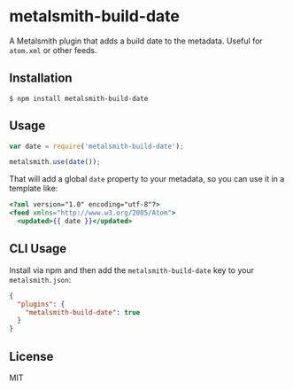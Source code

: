 
# metalsmith-build-date

  A Metalsmith plugin that adds a build date to the metadata. Useful for `atom.xml` or other feeds.

## Installation

    $ npm install metalsmith-build-date

## Usage

```js
var date = require('metalsmith-build-date');

metalsmith.use(date());
```

  That will add a global `date` property to your metadata, so you can use it in a template like:

```handlebars
<?xml version="1.0" encoding="utf-8"?>
<feed xmlns="http://www.w3.org/2005/Atom">
  <updated>{{ date }}</updated>
```

## CLI Usage

  Install via npm and then add the `metalsmith-build-date` key to your `metalsmith.json`:

```json
{
  "plugins": {
    "metalsmith-build-date": true
  }
}
```

## License

  MIT